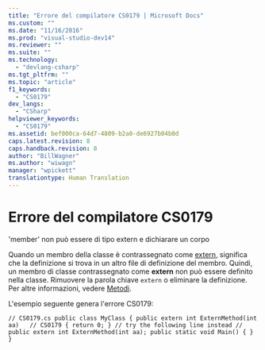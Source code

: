 ```yaml
---
title: "Errore del compilatore CS0179 | Microsoft Docs"
ms.custom: ""
ms.date: "11/16/2016"
ms.prod: "visual-studio-dev14"
ms.reviewer: ""
ms.suite: ""
ms.technology: 
  - "devlang-csharp"
ms.tgt_pltfrm: ""
ms.topic: "article"
f1_keywords: 
  - "CS0179"
dev_langs: 
  - "CSharp"
helpviewer_keywords: 
  - "CS0179"
ms.assetid: bef000ca-64d7-4809-b2a0-de6927b04b0d
caps.latest.revision: 8
caps.handback.revision: 8
author: "BillWagner"
ms.author: "wiwagn"
manager: "wpickett"
translationtype: Human Translation
---
```

# Errore del compilatore CS0179
'member' non può essere di tipo extern e dichiarare un corpo  
  
 Quando un membro della classe è contrassegnato come [extern](../../csharp/language-reference/keywords/extern.md), significa che la definizione si trova in un altro file di definizione del membro. Quindi, un membro di classe contrassegnato come **extern** non può essere definito nella classe. Rimuovere la parola chiave `extern` o eliminare la definizione. Per altre informazioni, vedere [Metodi](../../csharp/programming-guide/classes-and-structs/methods.md).  
  
 L'esempio seguente genera l'errore CS0179:  
  
```  
// CS0179.cs public class MyClass { public extern int ExternMethod(int aa)   // CS0179 { return 0; } // try the following line instead // public extern int ExternMethod(int aa); public static void Main() { } }  
```